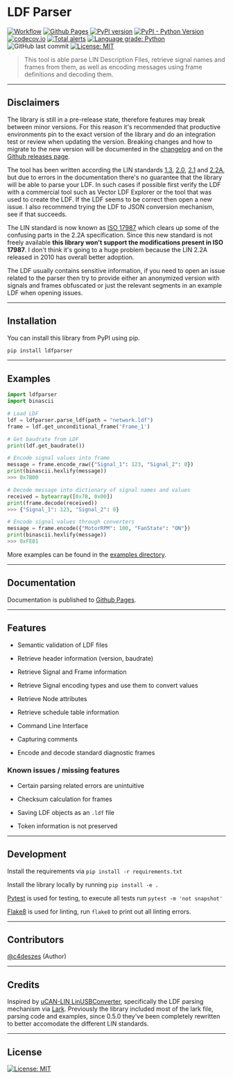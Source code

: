 # LDF Parser

[![Workflow](https://github.com/c4deszes/ldfparser/workflows/CI/badge.svg?branch=master)](https://github.com/c4deszes/ldfparser/actions)
[![Github Pages](https://img.shields.io/static/v1?style=flat&logo=github&label=gh-pages&color=green&message=deployed)](https://c4deszes.github.io/ldfparser/)
[![PyPI version](https://badge.fury.io/py/ldfparser.svg)](https://pypi.org/project/ldfparser/)
[![PyPI - Python Version](https://img.shields.io/pypi/pyversions/ldfparser.svg)](https://pypi.org/project/ldfparser/)
[![codecov.io](https://codecov.io/github/c4deszes/ldfparser/coverage.svg?branch=master)](https://codecov.io/github/c4deszes/ldfparser?branch=master)
[![Total alerts](https://img.shields.io/lgtm/alerts/g/c4deszes/ldfparser.svg?logo=lgtm&logoWidth=18)](https://lgtm.com/projects/g/c4deszes/ldfparser/alerts/)
[![Language grade: Python](https://img.shields.io/lgtm/grade/python/g/c4deszes/ldfparser.svg?logo=lgtm&logoWidth=18)](https://lgtm.com/projects/g/c4deszes/ldfparser/context:python)
![GitHub last commit](https://img.shields.io/github/last-commit/c4deszes/ldfparser)
[![License: MIT](https://img.shields.io/badge/License-MIT-blue.svg)](https://opensource.org/licenses/MIT)

> This tool is able parse LIN Description Files, retrieve signal names and frames from them, as well as encoding messages using frame definitions and decoding them.

---

## Disclaimers

The library is still in a pre-release state, therefore features may break between minor versions.
For this reason it's recommended that productive environments pin to the exact version of the
library and do an integration test or review when updating the version. Breaking changes and how to
migrate to the new version will be documented in the
[changelog](https://github.com/c4deszes/ldfparser/blob/master/CHANGELOG.md) and on the
[Github releases page](https://github.com/c4deszes/ldfparser/releases).

The tool has been written according the LIN standards [1.3](docs/external/LIN_1.3.pdf),
[2.0](docs/external/LIN_2.0.pdf), [2.1](docs/external/LIN_2.1.pdf) and [2.2A](docs/external/LIN_2.2A.pdf),
but due to errors in the documentation there's no guarantee that the library will be able to parse your LDF.
In such cases if possible first verify the LDF with a commercial tool such as Vector LDF Explorer or the
tool that was used to create the LDF.  If the LDF seems to be correct then open a new issue.
I also recommend trying the LDF to JSON conversion mechanism, see if that succeeds.

The LIN standard is now known as [ISO 17987](https://www.iso.org/standard/61222.html) which
clears up some of the confusing parts in the 2.2A specification. Since this new standard is not
freely available **this library won't support the modifications present in ISO 17987**. I don't
think it's going to a huge problem because the LIN 2.2A released in 2010 has overall better adoption.

The LDF usually contains sensitive information, if you need to open an issue related to the parser
then try to provide either an anonymized version with signals and frames obfuscated or just the
relevant segments in an example LDF when opening issues.

---

## Installation

You can install this library from PyPI using pip.

```bash
pip install ldfparser
```

---

## Examples

```python
import ldfparser
import binascii

# Load LDF
ldf = ldfparser.parse_ldf(path = "network.ldf")
frame = ldf.get_unconditional_frame('Frame_1')

# Get baudrate from LDF
print(ldf.get_baudrate())

# Encode signal values into frame
message = frame.encode_raw({"Signal_1": 123, "Signal_2": 0})
print(binascii.hexlify(message))
>>> 0x7B00

# Decode message into dictionary of signal names and values
received = bytearray([0x7B, 0x00])
print(frame.decode(received))
>>> {"Signal_1": 123, "Signal_2": 0}

# Encode signal values through converters
message = frame.encode({"MotorRPM": 100, "FanState": "ON"})
print(binascii.hexlify(message))
>>> 0xFE01
```

More examples can be found in the [examples directory](./examples).

---

## Documentation

Documentation is published to [Github Pages](https://c4deszes.github.io/ldfparser/).

---

## Features

+ Semantic validation of LDF files

+ Retrieve header information (version, baudrate)

+ Retrieve Signal and Frame information

+ Retrieve Signal encoding types and use them to convert values

+ Retrieve Node attributes

+ Retrieve schedule table information

+ Command Line Interface

+ Capturing comments

+ Encode and decode standard diagnostic frames

### Known issues / missing features

+ Certain parsing related errors are unintuitive

+ Checksum calculation for frames

+ Saving LDF objects as an `.ldf` file

+ Token information is not preserved

---

## Development

Install the requirements via `pip install -r requirements.txt`

Install the library locally by running `pip install -e .`

[Pytest](https://pytest.org/) is used for testing, to execute all tests run `pytest -m 'not snapshot'`

[Flake8](https://flake8.pycqa.org/en/latest/) is used for linting, run `flake8` to print out all linting errors.

---

## Contributors

[@c4deszes](https://github.com/c4deszes) (Author)

---

## Credits

Inspired by [uCAN-LIN LinUSBConverter](https://github.com/uCAN-LIN/LinUSBConverter), specifically the LDF parsing mechanism via [Lark](https://github.com/lark-parser/lark). Previously the library included most of the lark file, parsing code and examples, since 0.5.0 they've been completely rewritten to better accomodate the different LIN standards.

---

## License

[![License: MIT](https://img.shields.io/badge/License-MIT-blue.svg)](https://opensource.org/licenses/MIT)
